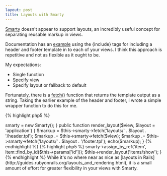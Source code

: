 ```yaml
---
layout: post
title: Layouts with Smarty
---
```


[Smarty](http://smarty.net/) doesn't appear to support layouts, an incredibly useful concept for separating reusable markup in views.

Documentation has an [example](http://smarty.net/manual/en/language.function.include.php) using the {include} tags for including a header and footer template in to each of your views. I think this approach is repetitive and not as flexible as it ought to be.

My expectations:

* Single function
* Specify view
* Specify layout or fallback to default

Fortunately, there is a [fetch()](http://smarty.net/manual/en/api.fetch.php) function that returns the template output as a string. Taking the earlier example of the header and footer, I wrote a simple wrapper function to do this for me.

{% highlight php5 %}
<?php
// includes/controllers/base_controller.php
require('Smarty.class.php');

public function __construct()
{
  $this->smarty = new Smarty();
}

public function render_layout($view, $layout = 'application')
{
  $markup = $this->smarty->fetch('layouts/' . $layout . '/header.tpl');
  $markup .= $this->smarty->fetch($view);
  $markup .= $this->smarty->fetch('layouts/' . $layout . '/footer.tpl');
  echo($markup);
}
{% endhighlight %}

{% highlight php5 %}
<?php
// includes/controllers/items_controller.php
public function show()
{
  $this->smarty->assign_by_ref('item', Item::find_by_id($this->params['id']));
  $this->render_layout('items/show');
}
{% endhighlight %}

While it's no where near as nice as [layouts in Rails](http://guides.rubyonrails.org/layouts_and_rendering.html), it is a small amount of effort for greater flexibility in your views with Smarty.